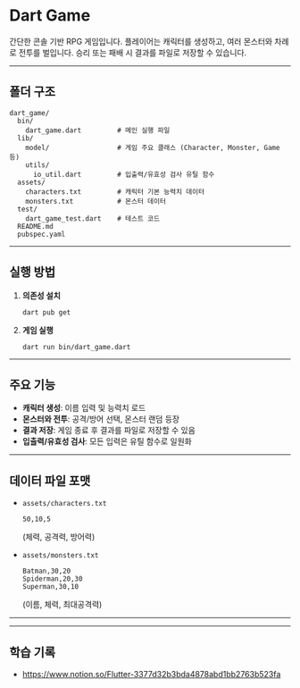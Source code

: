 # Dart Game

간단한 콘솔 기반 RPG 게임입니다.
플레이어는 캐릭터를 생성하고, 여러 몬스터와 차례로 전투를 벌입니다.
승리 또는 패배 시 결과를 파일로 저장할 수 있습니다.

---

## 폴더 구조

```
dart_game/
  bin/
    dart_game.dart         # 메인 실행 파일
  lib/
    model/                 # 게임 주요 클래스 (Character, Monster, Game 등)
    utils/
      io_util.dart         # 입출력/유효성 검사 유틸 함수
  assets/
    characters.txt         # 캐릭터 기본 능력치 데이터
    monsters.txt           # 몬스터 데이터
  test/
    dart_game_test.dart    # 테스트 코드
  README.md
  pubspec.yaml
```

---

## 실행 방법

1. **의존성 설치**

   ```
   dart pub get
   ```

2. **게임 실행**
   ```
   dart run bin/dart_game.dart
   ```

---

## 주요 기능

- **캐릭터 생성**: 이름 입력 및 능력치 로드
- **몬스터와 전투**: 공격/방어 선택, 몬스터 랜덤 등장
- **결과 저장**: 게임 종료 후 결과를 파일로 저장할 수 있음
- **입출력/유효성 검사**: 모든 입력은 유틸 함수로 일원화

---

## 데이터 파일 포맷

- `assets/characters.txt`

  ```
  50,10,5
  ```

  (체력, 공격력, 방어력)

- `assets/monsters.txt`
  ```
  Batman,30,20
  Spiderman,20,30
  Superman,30,10
  ```
  (이름, 체력, 최대공격력)

---

---

## 학습 기록

- https://www.notion.so/Flutter-3377d32b3bda4878abd1bb2763b523fa

